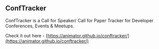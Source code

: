 ## ConfTracker

ConfTracker is a Call for Speaker/ Call for Paper Tracker for Developer Conferences, Events & Meetups.

Check it out here - [https://animator.github.io/conftracker/](https://animator.github.io/conftracker/)
